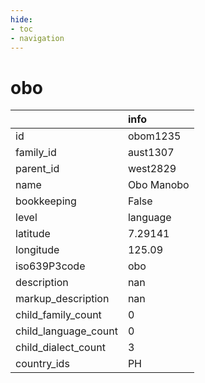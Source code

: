 ```yaml
---
hide:
- toc
- navigation
---
```

# obo
|                      | info       |
|:---------------------|:-----------|
| id                   | obom1235   |
| family_id            | aust1307   |
| parent_id            | west2829   |
| name                 | Obo Manobo |
| bookkeeping          | False      |
| level                | language   |
| latitude             | 7.29141    |
| longitude            | 125.09     |
| iso639P3code         | obo        |
| description          | nan        |
| markup_description   | nan        |
| child_family_count   | 0          |
| child_language_count | 0          |
| child_dialect_count  | 3          |
| country_ids          | PH         |